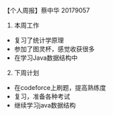 【个人周报】蔡中华 20179057

1. 本周工作
- 复习了统计学原理
- 参加了图灵杯，感觉收获很多
- 在学习Java数据结构中
2. 下周计划
- 在codeforce上刷题，提高熟练度
- 复习，准备各种考试
- 继续学习java数据结构
